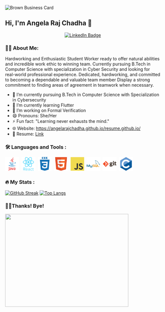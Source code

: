 

![Brown  Business Card](https://github.com/Angelarajchadha/Angelarajchadha/assets/75231862/b765c17c-9481-41aa-9e0f-563e22df5487)


## Hi, I'm Angela Raj Chadha 👋
<div id="badges" align="center">
  <a href="https://www.linkedin.com/in/angelarajchadha2002/">
    <img src="https://img.shields.io/badge/LinkedIn-blue?style=for-the-badge&logo=linkedin&logoColor=white" alt="LinkedIn Badge"/>
  </a>
</div>

### 👩‍💻 About Me:
Hardworking and Enthusiastic Student Worker ready to offer natural abilities and incredible work ethic to winning team. Currently pursuing B.Tech in Computer Science with specialization in Cyber Security and looking for real-world professional experience. Dedicated, hardworking, and committed to becoming a dependable and valuable team member Display a strong commitment to finding areas of agreement in teamwork when necessary.
- 🔭 I’m currently pursuing B.Tech in Computer Science with Specialization in Cybersecurity
- 🌱 I’m currently learning Flutter 
- 👯 I’m working on Formal Verification
- 😄 Pronouns: She/Her
- ⚡ Fun fact: "Learning never exhausts the mind."
- 🌐 Website: https://angelarajchadha.github.io/resume.github.io/
- 📎 Resume: <a href="https://drive.google.com/file/d/1UGGrlIzdGzN6nWMmO3cCzt91XIk5khpp/view">Link</a>

### :hammer_and_wrench: Languages and Tools :
<div>
  <img src="https://github.com/devicons/devicon/blob/master/icons/java/java-original-wordmark.svg" title="Java" alt="Java" width="45" height="45"/>&nbsp;
  <img src="https://github.com/devicons/devicon/blob/master/icons/react/react-original-wordmark.svg" title="React" alt="React" width="45" height="45"/>&nbsp;
  <img src="https://github.com/devicons/devicon/blob/master/icons/css3/css3-plain-wordmark.svg"  title="CSS3" alt="CSS" width="45" height="45"/>&nbsp;
  <img src="https://github.com/devicons/devicon/blob/master/icons/html5/html5-original.svg" title="HTML5" alt="HTML" width="45" height="45"/>&nbsp;
  <img src="https://github.com/devicons/devicon/blob/master/icons/javascript/javascript-original.svg" title="JavaScript" alt="JavaScript" width="45" height="45"/>&nbsp;
  <img src="https://github.com/devicons/devicon/blob/master/icons/mysql/mysql-original-wordmark.svg" title="MySQL"  alt="MySQL" width="45" height="45"/>&nbsp;
  <img src="https://github.com/devicons/devicon/blob/master/icons/git/git-original-wordmark.svg" title="Git" **alt="Git" width="45" height="45"/>&nbsp;
    <img src="https://github.com/devicons/devicon/blob/master/icons/c/c-original.svg" title="C" **alt="C++" width="45" height="45"/>&nbsp;
</div>

 
### :fire: My Stats :
[![GitHub Streak](http://github-readme-streak-stats.herokuapp.com?user=Angelarajchadha&theme=gruvbox-light&date_format=M%20j%5B%2C%20Y%5D&mode=weekly)](https://git.io/streak-stats)
[![Top Langs](https://github-readme-stats.vercel.app/api/top-langs/?username=Angelarajchadha&theme=gruvbox-ligh&layout=compact)](https://github.com/anuraghazra/github-readme-stats)

### 🙋‍♀️Thanks! Bye!
 <img src="https://media.giphy.com/media/jAe22Ec5iICCk/giphy.gif" width="400" height="300" align="left"/>



